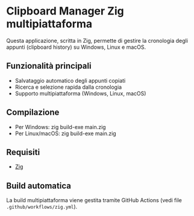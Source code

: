 # Clipboard Manager Zig multipiattaforma

Questa applicazione, scritta in Zig, permette di gestire la cronologia degli appunti (clipboard history) su Windows, Linux e macOS.

## Funzionalità principali
- Salvataggio automatico degli appunti copiati
- Ricerca e selezione rapida dalla cronologia
- Supporto multipiattaforma (Windows, Linux, macOS)

## Compilazione
- Per Windows:
  zig build-exe main.zig
- Per Linux/macOS:
  zig build-exe main.zig

## Requisiti
- [Zig](https://ziglang.org/download/)

## Build automatica
La build multipiattaforma viene gestita tramite GitHub Actions (vedi file `.github/workflows/zig.yml`).
